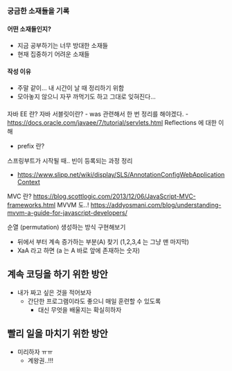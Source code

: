 ### 궁금한 소재들을 기록

#### 어떤 소재들인지?
- 지금 공부하기는 너무 방대한 소재들
- 현재 집중하기 어려운 소재들

#### 작성 이유
- 주말 같이... 내 시간이 날 때 정리하기 위함
- 모아놓지 않으니 자꾸 까먹기도 하고 그대로 잊혀진다...


#### 
자바 EE 란?
자바 서블릿이란? - was 관련해서 한 번 정리를 해야겠다.
    - https://docs.oracle.com/javaee/7/tutorial/servlets.html
Reflections 에 대한 이해
- prefix 란?

스프링부트가 시작될 때.. 빈이 등록되는 과정 정리
- https://www.slipp.net/wiki/display/SLS/AnnotationConfigWebApplicationContext


MVC 란?
https://blog.scottlogic.com/2013/12/06/JavaScript-MVC-frameworks.html
MVVM 도..!
https://addyosmani.com/blog/understanding-mvvm-a-guide-for-javascript-developers/


순열 (permutation) 생성하는 방식 구현해보기
- 뒤에서 부터 계속 증가하는 부분(A) 찾기 (1,2,3,4 는 그냥 맨 마지막)
- XaA 라고 하면 (a 는 A 바로 앞에 존재하는 숫자) 


## 계속 코딩을 하기 위한 방안
- 내가 짜고 싶은 것을 적어보자
    - 간단한 프로그램이라도 좋으니 매일 훈련할 수 있도록
        - 대신 무엇을 배울지는 확실히하자


## 빨리 일을 마치기 위한 방안
- 미리하자 ㅠㅠ
    - 계왕권..!!!